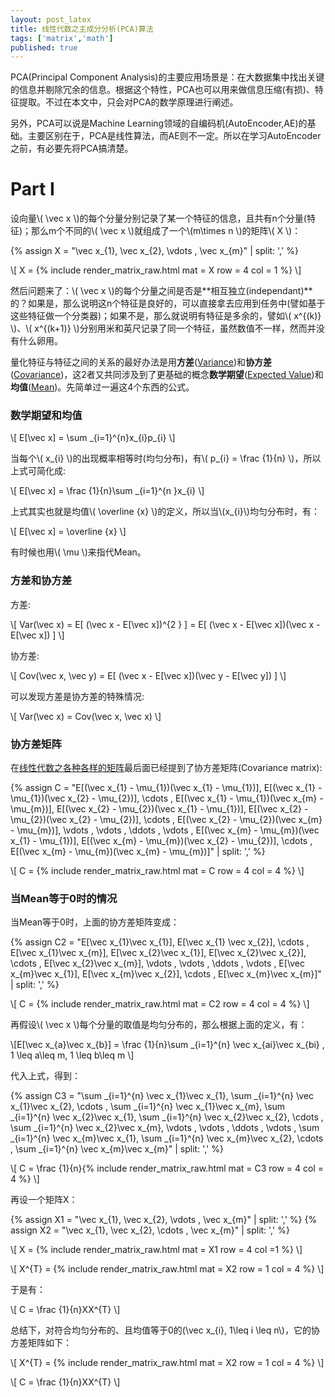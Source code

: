 ```yaml
---
layout: post_latex
title: 线性代数之主成分分析(PCA)算法
tags: ['matrix','math']
published: true
---
```


PCA(Principal Component Analysis)的主要应用场景是：在大数据集中找出关键的信息并剔除冗余的信息。根据这个特性，PCA也可以用来做信息压缩(有损)、特征提取。不过在本文中，只会对PCA的数学原理进行阐述。

另外，PCA可以说是Machine Learning领域的自编码机(AutoEncoder,AE)的基础。主要区别在于，PCA是线性算法，而AE则不一定。所以在学习AutoEncoder之前，有必要先将PCA搞清楚。

<!--more-->

# Part I

设向量\\( \\vec x \\)的每个分量分别记录了某一个特征的信息，且共有n个分量(特征)；那么m个不同的\\( \\vec x \\)就组成了一个\\(m\\times n \\)的矩阵\\( X \\)：

{% assign X =  "\\vec x\_\{1\},  \\vec x\_\{2\},  \\vdots , \\vec x\_\{m\}" | split: ',' %}

\\[ X = {% include render_matrix_raw.html mat = X  row = 4 col = 1 %}  \\]

然后问题来了：\\( \\vec x \\)的每个分量之间是否是**相互独立(independant)**的？如果是，那么说明这n个特征是良好的，可以直接拿去应用到任务中(譬如基于这些特征做一个分类器)；如果不是，那么就说明有特征是多余的，譬如\\( x\^\{(k)\} \\)、\\( x\^\{(k+1)\} \\)分别用米和英尺记录了同一个特征，虽然数值不一样，然而并没有什么卵用。

量化特征与特征之间的关系的最好办法是用**方差**([Variance](https://en.wikipedia.org/wiki/Variance))和**协方差**([Covariance](https://en.wikipedia.org/wiki/Covariance))，这2者又共同涉及到了更基础的概念**数学期望**([Expected Value](https://en.wikipedia.org/wiki/Expected_value))和**均值**([Mean](https://en.wikipedia.org/wiki/Mean))。先简单过一遍这4个东西的公式。

### 数学期望和均值

\\[ E[\\vec x] = \\sum \_\{i=1\}\^\{n\}x\_\{i}p\_\{i\} \\]

当每个\\( x\_\{i\} \\)的出现概率相等时(均匀分布)，有\\( p\_\{i\} = \\frac \{1\}\{n\} \\)，所以上式可简化成:

\\[ E[\\vec x] = \\frac \{1\}\{n\}\\sum \_\{i=1\}\^\{n \}x\_\{i} \\]

上式其实也就是均值\\( \\overline \{x\} \\)的定义，所以当\\(x\_\{i\}\\)均匀分布时，有：

\\[  E[\\vec x] =  \\overline \{x\} \\]

有时候也用\\( \\mu \\)来指代Mean。

### 方差和协方差

方差:

\\[ Var(\\vec x) = E[ (\\vec x - E[\\vec x])\^\{2 \} ] = E[ (\\vec x - E[\\vec x])(\\vec x -  E[\\vec x]) ]  \\]

协方差:

\\[ Cov(\\vec x, \\vec y) = E[ (\\vec x -  E[\\vec x])(\\vec y -  E[\\vec y]) ] \\]

可以发现方差是协方差的特殊情况:

\\[ Var(\\vec x) = Cov(\\vec x, \\vec x) \\]

### 协方差矩阵

在[线性代数之各种各样的矩阵](http://daobiao.win:4000/linear-algebra-7/)最后面已经提到了协方差矩阵(Covariance matrix):


{% assign C =  "E[(\\vec x\_\{1\} - \\mu\_\{1\})(\\vec x\_\{1\} - \\mu\_\{1\})],  E[(\\vec x\_\{1\} - \\mu\_\{1\})(\\vec x\_\{2\} - \\mu\_\{2\})],  \\cdots , E[(\\vec x\_\{1\} - \\mu\_\{1\})(\\vec x\_\{m\} - \\mu\_\{m\})],           E[(\\vec x\_\{2\} - \\mu\_\{2\})(\\vec x\_\{1\} - \\mu\_\{1\})],  E[(\\vec x\_\{2\} - \\mu\_\{2\})(\\vec x\_\{2\} - \\mu\_\{2\})],  \\cdots , E[(\\vec x\_\{2\} - \\mu\_\{2\})(\\vec x\_\{m\} - \\mu\_\{m\})],  \\vdots , \\vdots ,  \\ddots , \\vdots ,        E[(\\vec x\_\{m\} - \\mu\_\{m\})(\\vec x\_\{1\} - \\mu\_\{1\})],  E[(\\vec x\_\{m\} - \\mu\_\{m\})(\\vec x\_\{2\} - \\mu\_\{2\})],  \\cdots , E[(\\vec x\_\{m\} - \\mu\_\{m\})(\\vec x\_\{m\} - \\mu\_\{m\})]" | split: ',' %}

\\[ C = {% include render_matrix_raw.html mat = C  row = 4 col = 4 %}  \\]


### 当Mean等于0时的情况

当Mean等于0时，上面的协方差矩阵变成：


{% assign C2 =  "E[\\vec x\_\{1\}\\vec x\_\{1\}],  E[\\vec x\_\{1\} \\vec x\_\{2\}],  \\cdots , E[\\vec x\_\{1\}\\vec x\_\{m\}],           E[\\vec x\_\{2\}\\vec x\_\{1\}],  E[\\vec x\_\{2\}\\vec x\_\{2\}],  \\cdots , E[\\vec x\_\{2\}\\vec x\_\{m\}],  \\vdots , \\vdots ,  \\ddots , \\vdots ,        E[\\vec x\_\{m\}\\vec x\_\{1\}],  E[\\vec x\_\{m\}\\vec x\_\{2\}],  \\cdots , E[\\vec x\_\{m\}\\vec x\_\{m\}]" | split: ',' %}

\\[ C = {% include render_matrix_raw.html mat = C2  row = 4 col = 4 %}  \\]

再假设\\( \\vec x \\)每个分量的取值是均匀分布的，那么根据上面的定义，有：

\\[E[\\vec x\_\{a\}\\vec x\_\{b\}] = \\frac \{1\}\{n\}\\sum \_\{i=1\}\^\{n\} \\vec x\_\{ai\}\\vec x\_\{bi\} , 1 \\leq a\\leq m, 1 \\leq b\\leq m  \\]

代入上式，得到：

{% assign C3 =  "\\sum \_\{i=1\}\^\{n\} \\vec x\_\{1\}\\vec x\_\{1\},  \\sum \_\{i=1\}\^\{n\} \\vec x\_\{1\}\\vec x\_\{2\},  \\cdots , \\sum \_\{i=1\}\^\{n\} \\vec x\_\{1\}\\vec x\_\{m\},           \\sum \_\{i=1\}\^\{n\} \\vec x\_\{2\}\\vec x\_\{1\},  \\sum \_\{i=1\}\^\{n\} \\vec x\_\{2\}\\vec x\_\{2\},  \\cdots , \\sum \_\{i=1\}\^\{n\} \\vec x\_\{2\}\\vec x\_\{m\},  \\vdots , \\vdots ,  \\ddots , \\vdots ,       \\sum \_\{i=1\}\^\{n\} \\vec x\_\{m\}\\vec x\_\{1\},  \\sum \_\{i=1\}\^\{n\} \\vec x\_\{m\}\\vec x\_\{2\},  \\cdots , \\sum \_\{i=1\}\^\{n\} \\vec x\_\{m\}\\vec x\_\{m\}" | split: ',' %}

\\[ C = \\frac \{1\}\{n\}{% include render_matrix_raw.html mat = C3  row = 4 col = 4 %}  \\]

再设一个矩阵X：

{% assign X1  =  "\\vec x\_\{1\}, \\vec x\_\{2\}, \\vdots , \\vec x\_\{m\}" | split: ',' %}
{% assign X2  =  "\\vec x\_\{1\}, \\vec x\_\{2\}, \\cdots , \\vec x\_\{m\}" | split: ',' %}

\\[ X = {% include render_matrix_raw.html mat = X1  row = 4 col =1 %}  \\]


\\[ X\^\{T\} = {% include render_matrix_raw.html mat = X2  row = 1 col = 4 %}  \\]

于是有：

\\[ C = \\frac \{1\}\{n\}XX\^\{T\} \\]


总结下，对符合均匀分布的、且均值等于0的(\\vec x\_\{i\}, 1\\leq i \\leq n\\)，它的协方差矩阵如下：

\\[ X\^\{T\} = {% include render_matrix_raw.html mat = X2  row = 1 col = 4 %}  \\]

\\[ C = \\frac \{1\}\{n\}XX\^\{T\} \\]




